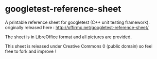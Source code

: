 googletest-reference-sheet
==========================

A printable reference sheet for googletest (C++ unit testing framework). originally released here : http://offirmo.net/googletest-reference-sheet/

The sheet is in LibreOffice format and all pictures are provided.

This sheet is released under Creative Commons 0 (public domain) so feel free to fork and improve !
